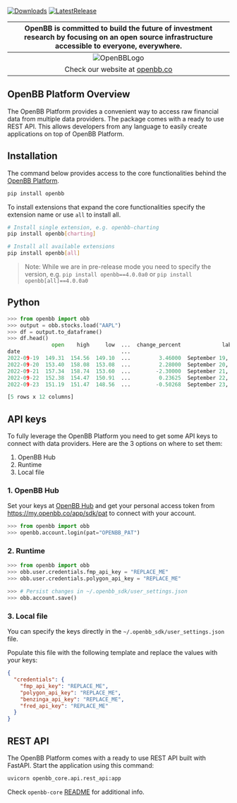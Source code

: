 [![Downloads](https://static.pepy.tech/badge/openbb)](https://pepy.tech/project/openbb)
[![LatestRelease](https://badge.fury.io/py/openbb.svg)](https://github.com/OpenBB-finance/OpenBBTerminal)

| OpenBB is committed to build the future of investment research by focusing on an open source infrastructure accessible to everyone, everywhere. |
|:--:|
| ![OpenBBLogo](https://user-images.githubusercontent.com/25267873/218899768-1f0964b8-326c-4f35-af6f-ea0946ac970b.png) |
| Check our website at [openbb.co](www.openbb.co) |


## OpenBB Platform Overview

The OpenBB Platform provides a convenient way to access raw financial data from multiple data providers. The package comes with a ready to use REST API. This allows developers from any language to easily create applications on top of OpenBB Platform.


## Installation

The command below provides access to the core functionalities behind the [OpenBB Platform](https://my.openbb.co/app/sdk).

```bash
pip install openbb
```

To install extensions that expand the core functionalities specify the extension name or use `all` to install all.

```bash
# Install single extension, e.g. openbb-charting
pip install openbb[charting]

# Install all available extensions
pip install openbb[all]
``````

> Note: While we are in pre-release mode you need to specify the version, e.g. `pip install openbb==4.0.0a0` or `pip install openbb[all]==4.0.0a0`

## Python

```python
>>> from openbb import obb
>>> output = obb.stocks.load("AAPL")
>>> df = output.to_dataframe()
>>> df.head()
              open    high     low  ...  change_percent             label  change_over_time
date                                ...
2022-09-19  149.31  154.56  149.10  ...         3.46000  September 19, 22          0.034600
2022-09-20  153.40  158.08  153.08  ...         2.28000  September 20, 22          0.022800
2022-09-21  157.34  158.74  153.60  ...        -2.30000  September 21, 22         -0.023000
2022-09-22  152.38  154.47  150.91  ...         0.23625  September 22, 22          0.002363
2022-09-23  151.19  151.47  148.56  ...        -0.50268  September 23, 22         -0.005027

[5 rows x 12 columns]
```

## API keys

To fully leverage the OpenBB Platform you need to get some API keys to connect with data providers. Here are the 3 options on where to set them:

1. OpenBB Hub
2. Runtime
3. Local file

### 1. OpenBB Hub

Set your keys at [OpenBB Hub](https://my.openbb.co/app/sdk/api-keys) and get your personal access token from https://my.openbb.co/app/sdk/pat to connect with your account.

```python
>>> from openbb import obb
>>> openbb.account.login(pat="OPENBB_PAT")
```

### 2. Runtime

```python
>>> from openbb import obb
>>> obb.user.credentials.fmp_api_key = "REPLACE_ME"
>>> obb.user.credentials.polygon_api_key = "REPLACE_ME"

>>> # Persist changes in ~/.openbb_sdk/user_settings.json
>>> obb.account.save()
```

### 3. Local file

You can specify the keys directly in the `~/.openbb_sdk/user_settings.json` file.

Populate this file with the following template and replace the values with your keys:

```json
{
  "credentials": {
    "fmp_api_key": "REPLACE_ME",
    "polygon_api_key": "REPLACE_ME",
    "benzinga_api_key": "REPLACE_ME",
    "fred_api_key": "REPLACE_ME"
  }
}
```

## REST API

The OpenBB Platform comes with a ready to use REST API built with FastAPI. Start the application using this command:

```bash
uvicorn openbb_core.api.rest_api:app
```

Check `openbb-core` [README](https://pypi.org/project/openbb-core/) for additional info.
